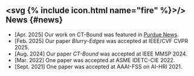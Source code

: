 ## <svg {% include icon.html name="fire" %}><path d="{{ site.data.icons['fire'].d }}">/></svg> News {#news}

- [Apr. 2025] Our work on CT-Bound was featured in [Purdue News](https://www.purdue.edu/newsroom/2025/Q2/new-imaging-technologies-achieve-real-time-boundary-detection-single-shot-high-dynamic-range-imaging/). 
- [Feb. 2025] Our paper *Blurry-Edges* was accepted at IEEE/CVF CVPR 2025. 
- [Aug. 2024] Our paper *CT-Bound* was accepted at IEEE MMSP 2024. 
- [Mar. 2022] One paper was accepted at ASME IDETC-CIE 2022. 
- [Sept. 2021] One paper was accepted at AAAI-FSS on AI-HRI 2021. 